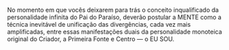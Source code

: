 ﻿No momento em que vocês deixarem para trás o conceito inqualificado da personalidade infinita do Pai do Paraíso, deverão postular a MENTE como a técnica inevitável de unificação das divergências, cada vez mais amplificadas, entre essas manifestações duais da personalidade monoteica original do Criador, a Primeira Fonte e Centro — o EU SOU.